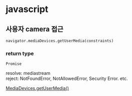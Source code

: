 # javascript

## 사용자 camera 접근

<pre><code>navigator.mediaDevices.getUserMedia(constraints)</code></pre>

### return type

`Promise`

resolve: mediastream  
reject: NotFoundError, NotAllowedError, Security Error. etc.  

[MediaDevices.getUserMedia()](https://developer.mozilla.org/en-US/docs/Web/API/MediaDevices/getUserMedia)